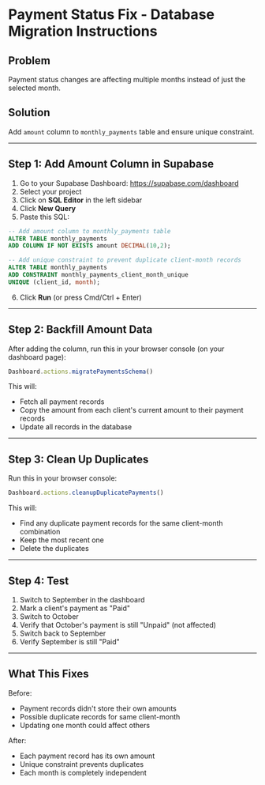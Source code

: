 # Payment Status Fix - Database Migration Instructions

## Problem
Payment status changes are affecting multiple months instead of just the selected month.

## Solution
Add `amount` column to `monthly_payments` table and ensure unique constraint.

---

## Step 1: Add Amount Column in Supabase

1. Go to your Supabase Dashboard: https://supabase.com/dashboard
2. Select your project
3. Click on **SQL Editor** in the left sidebar
4. Click **New Query**
5. Paste this SQL:

```sql
-- Add amount column to monthly_payments table
ALTER TABLE monthly_payments
ADD COLUMN IF NOT EXISTS amount DECIMAL(10,2);

-- Add unique constraint to prevent duplicate client-month records
ALTER TABLE monthly_payments
ADD CONSTRAINT monthly_payments_client_month_unique
UNIQUE (client_id, month);
```

6. Click **Run** (or press Cmd/Ctrl + Enter)

---

## Step 2: Backfill Amount Data

After adding the column, run this in your browser console (on your dashboard page):

```javascript
Dashboard.actions.migratePaymentsSchema()
```

This will:
- Fetch all payment records
- Copy the amount from each client's current amount to their payment records
- Update all records in the database

---

## Step 3: Clean Up Duplicates

Run this in your browser console:

```javascript
Dashboard.actions.cleanupDuplicatePayments()
```

This will:
- Find any duplicate payment records for the same client-month combination
- Keep the most recent one
- Delete the duplicates

---

## Step 4: Test

1. Switch to September in the dashboard
2. Mark a client's payment as "Paid"
3. Switch to October
4. Verify that October's payment is still "Unpaid" (not affected)
5. Switch back to September
6. Verify September is still "Paid"

---

## What This Fixes

Before:
- Payment records didn't store their own amounts
- Possible duplicate records for same client-month
- Updating one month could affect others

After:
- Each payment record has its own amount
- Unique constraint prevents duplicates
- Each month is completely independent
